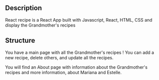 ## Description

React recipe is a React App built with Javascript, React, HTML, CSS and display the Grandmother's recipes

## Structure

You have a main page with all the Grandmother's recipes ! You can add a new recipe, delete others, and update all the recipes.

You will find an About page with information about the Grandmother's recipes and more information, about Mariana and Estelle.

